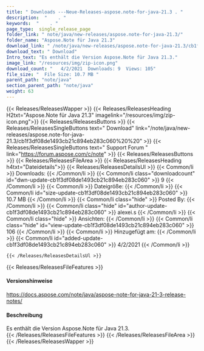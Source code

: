 ```yaml
---
title: " Downloads ---Neue-Releases-aspose.note-for-java-21.3 . "
description:  "    . " 
keywords:  "    . " 
page_type:  single_release_page
folder_link: " note/java/new-releases/aspose.note-for-java-21.3/"
folder_name: "Aspose.Note für Java 21.3"
download_link: " /note/java/new-releases/aspose.note-for-java-21.3/cb1f3df08de1493cb21c894eb283c060"
download_text: " Download"
Intro_text: "Es enthält die Version Aspose.Note für Java 21.3."
image_link: "/resources/img/zip-icon.png"
download_count: "   4/2/2021  Downloads: 9  Views: 105"
file_size: "  File Size: 10.7 MB "
parent_path: "note/java"
section_parent_path: "note/java"
weight: 63
---
```


{{< Releases/ReleasesWapper >}}
  {{< Releases/ReleasesHeading H2txt="Aspose.Note für Java 21.3" imagelink="/resources/img/zip-icon.png">}}
  {{< Releases/ReleasesButtons >}}
    {{< Releases/ReleasesSingleButtons text=" Download" link="/note/java/new-releases/aspose.note-for-java-21.3/cb1f3df08de1493cb21c894eb283c060%20%20" >}}
    {{< Releases/ReleasesSingleButtons text=" Support Forum " link="https://forum.aspose.com/c/note" >}}
  {{< Releases/ReleasesButtons >}}
  {{< Releases/ReleasesFileArea >}}
    {{< Releases/ReleasesHeading h4txt="Dateidetails">}}
    {{< Releases/ReleasesDetailsUl >}}
            {{< Common/li >}} Downloads: {{< /Common/li >}}
      {{< Common/li class="downloadcount" id="dwn-update-cb1f3df08de1493cb21c894eb283c060" >}} 9 {{< /Common/li >}}
      {{< Common/li >}} Dateigröße: {{< /Common/li >}}
      {{< Common/li id="size-update-cb1f3df08de1493cb21c894eb283c060" >}} 10.7 MB {{< /Common/li >}} 
      {{< Common/li  class="hide" >}} Posted By: {{< /Common/li >}} 
      {{< Common/li class="hide" id="author-update-cb1f3df08de1493cb21c894eb283c060" >}} alexei.s {{< /Common/li >}}
      {{< Common/li class="hide" >}} Ansichten: {{< /Common/li >}}
      {{< Common/li class="hide" id="view-update-cb1f3df08de1493cb21c894eb283c060" >}} 106 {{< /Common/li >}}
      {{< Common/li >}} Hinzugefügt am: {{< /Common/li >}}
      {{< Common/li id="added-update-cb1f3df08de1493cb21c894eb283c060" >}} 4/2/2021 {{< /Common/li >}} 

    {{< /Releases/ReleasesDetailsUl >}}

  {{< Releases/ReleasesFileFeatures >}}
      <h4>Versionshinweise</h4><div> <a href="https://docs.aspose.com/note/java/aspose-note-for-java-21-3-release-notes/">https://docs.aspose.com/note/java/aspose-note-for-java-21-3-release-notes/</a></div><h4> Beschreibung</h4><div class="HTMLDescription"> Es enthält die Version Aspose.Note für Java 21.3.</div>
  {{< /Releases/ReleasesFileFeatures >}}
 {{< /Releases/ReleasesFileArea >}}
{{< /Releases/ReleasesWapper >}}



